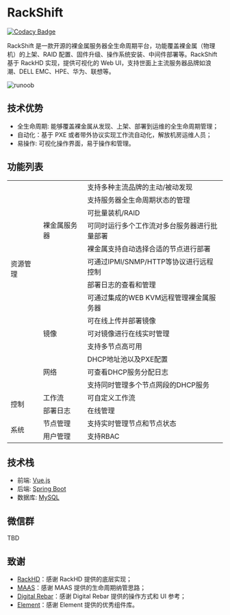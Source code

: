 # RackShift

[![Codacy Badge](https://api.codacy.com/project/badge/Grade/2d7d7a82829e4e4e80c0f2a9aa2397ca)](https://app.codacy.com/manual/rackshift/rackshift?utm_source=github.com&utm_medium=referral&utm_content=rackshift/rackshift&utm_campaign=Badge_Grade_Dashboard)

RackShift 是一款开源的裸金属服务器全生命周期平台，功能覆盖裸金属（物理机）的上架、RAID 配置、固件升级、操作系统安装、中间件部署等。RackShift 基于 RackHD 实现，提供可视化的 Web UI，支持世面上主流服务器品牌如浪潮、DELL EMC、HPE、华为、联想等。

![runoob](https://f2c-south.oss-cn-shenzhen.aliyuncs.com/RackHD-dont-del/RackHD%E4%B8%80%E9%94%AE%E5%8C%85/3.0/rs2.png)

## 技术优势
  
- 全生命周期: 能够覆盖裸金属从发现、上架、部署到运维的全生命周期管理；
- 自动化：基于 PXE 或者带外协议实现工作流自动化，解放机房运维人员；
- 易操作: 可视化操作界面，易于操作和管理。

## 功能列表

<table class="confluenceTable"><colgroup><col style="width: 77.0px;"><col style="width: 105.0px;"><col style="width: 329.0px;"></colgroup><tbody><tr><td rowspan="14" class="confluenceTd">资源管理<br><br><br><br><br></td><td rowspan="8" class="confluenceTd">裸金属服务器<br><br><br><br><br></td><td class="confluenceTd">支持多种主流品牌的主动/被动发现</td></tr><tr><td class="confluenceTd">支持服务器全生命周期状态的管理</td></tr><tr><td colspan="1" class="confluenceTd">可批量装机/RAID</td></tr><tr><td class="confluenceTd">可同时运行多个工作流对多台服务器进行批量部署</td></tr><tr><td colspan="1" class="confluenceTd">裸金属支持自动选择合适的节点进行部署</td></tr><tr><td class="confluenceTd">可通过IPMI/SNMP/HTTP等协议进行远程控制</td></tr><tr><td class="confluenceTd">部署日志的查看和管理</td></tr><tr><td class="confluenceTd">可通过集成的WEB KVM远程管理裸金属服务器</td></tr><tr><td rowspan="3" class="confluenceTd">镜像</td><td colspan="1" class="confluenceTd">可在线上传并部署镜像</td></tr><tr><td colspan="1" class="confluenceTd">可对镜像进行在线实时管理</td></tr><tr><td colspan="1" class="confluenceTd">支持多节点高可用</td></tr><tr><td rowspan="3" class="confluenceTd">网络</td><td colspan="1" class="confluenceTd">DHCP地址池以及PXE配置</td></tr><tr><td colspan="1" class="confluenceTd">可查看DHCP服务分配日志</td></tr><tr><td colspan="1" class="confluenceTd">支持同时管理多个节点网段的DHCP服务</td></tr><tr><td rowspan="2" class="confluenceTd">控制</td><td class="confluenceTd">工作流</td><td colspan="1" class="confluenceTd">可自定义工作流</td></tr><tr><td colspan="1" class="confluenceTd">部署日志</td><td colspan="1" class="confluenceTd">在线管理</td></tr><tr><td rowspan="2" class="confluenceTd">系统</td><td colspan="1" class="confluenceTd">节点管理</td><td colspan="1" class="confluenceTd">支持实时管理节点和节点状态</td></tr><tr><td colspan="1" class="confluenceTd">用户管理</td><td colspan="1" class="confluenceTd">支持RBAC</td></tr></tbody></table>

## 技术栈

- 前端: [Vue.js](https://vuejs.org/)
- 后端: [Spring Boot](https://www.tutorialspoint.com/spring_boot/spring_boot_introduction.htm)
- 数据库: [MySQL](https://www.mysql.com/)

## 微信群

TBD

## 致谢

-  [RackHD](https://rackhd.github.io/)：感谢 RackHD 提供的底层实现；
-  [MAAS](https://maas.io/)：感谢 MAAS 提供的生命周期纳管思路；
-  [Digital Rebar](https://rackn.com/rebar/)：感谢 Digital Rebar 提供的操作方式和 UI 参考；
-  [Element](https://element.eleme.cn/#/)：感谢 Element 提供的优秀组件库。
